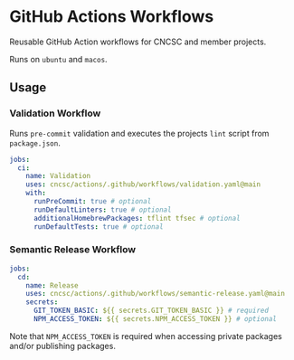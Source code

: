 # GitHub Actions Workflows

Reusable GitHub Action workflows for CNCSC and member projects.

Runs on `ubuntu` and `macos`.

## Usage

### Validation Workflow

Runs `pre-commit` validation and executes the projects `lint` script from `package.json`.

```yaml
jobs:
  ci:
    name: Validation
    uses: cncsc/actions/.github/workflows/validation.yaml@main
    with:
      runPreCommit: true # optional
      runDefaultLinters: true # optional
      additionalHomebrewPackages: tflint tfsec # optional
      runDefaultTests: true # optional
```

### Semantic Release Workflow

```yaml
jobs:
  cd:
    name: Release
    uses: cncsc/actions/.github/workflows/semantic-release.yaml@main
    secrets:
      GIT_TOKEN_BASIC: ${{ secrets.GIT_TOKEN_BASIC }} # required
      NPM_ACCESS_TOKEN: ${{ secrets.NPM_ACCESS_TOKEN }} # optional
```

Note that `NPM_ACCESS_TOKEN` is required when accessing private packages and/or publishing packages.
